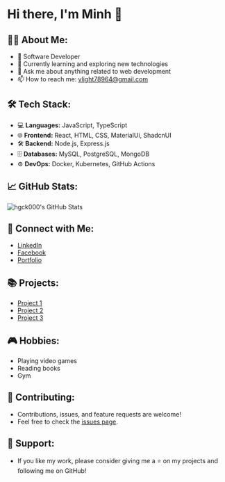 # Hi there, I'm Minh 👋

## 👨‍💻 About Me:
- 💼 Software Developer
- 🌱 Currently learning and exploring new technologies
- 💬 Ask me about anything related to web development
- 📫 How to reach me: [vlight78964@gmail.com](mailto:vlight78964@gmail.com)

## 🛠 Tech Stack:
- 💻 **Languages:** JavaScript, TypeScript
- 🌐 **Frontend:** React, HTML, CSS, MaterialUi, ShadcnUI
- 🛠 **Backend:** Node.js, Express.js
- 🗄 **Databases:** MySQL, PostgreSQL, MongoDB
- ⚙️ **DevOps:** Docker, Kubernetes, GitHub Actions

## 📈 GitHub Stats:
![hgck000's GitHub Stats](https://github-readme-stats.vercel.app/api?username=hgck000&show_icons=true&theme=radical)

## 🔗 Connect with Me:
- [LinkedIn](https://www.linkedin.com/in/hgck000)
- [Facebook](https://www.facebook.com/hgck000/)
- [Portfolio](https://hgck000.github.io)

## 📚 Projects:
- [Project 1](https://github.com/hgck000/trello-web)
- [Project 2](https://github.com/hgck000/BookingTicket)
- [Project 3](https://github.com/hgck000/project-3)

## 🎮 Hobbies:
- Playing video games
- Reading books
- Gym

## 🤝 Contributing:
- Contributions, issues, and feature requests are welcome!
- Feel free to check the [issues page](https://github.com/hgck000/issues).

## 🌟 Support:
- If you like my work, please consider giving me a ⭐ on my projects and following me on GitHub!
